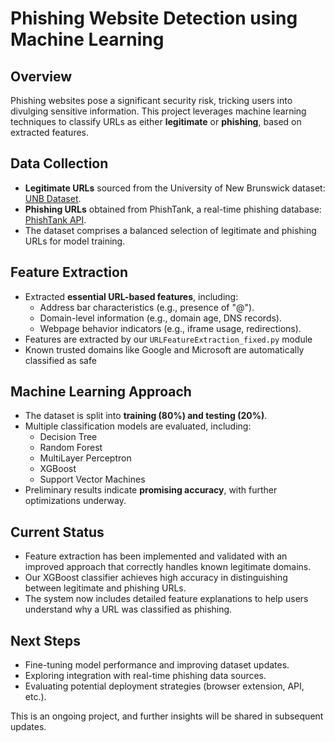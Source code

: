 # Phishing Website Detection using Machine Learning

## Overview
Phishing websites pose a significant security risk, tricking users into divulging sensitive information. This project leverages machine learning techniques to classify URLs as either **legitimate** or **phishing**, based on extracted features.

## Data Collection
- **Legitimate URLs** sourced from the University of New Brunswick dataset: [UNB Dataset](https://www.unb.ca/cic/datasets/url-2016.html).
- **Phishing URLs** obtained from PhishTank, a real-time phishing database: [PhishTank API](https://www.phishtank.com/developer_info.php).
- The dataset comprises a balanced selection of legitimate and phishing URLs for model training.

## Feature Extraction
- Extracted **essential URL-based features**, including:
  - Address bar characteristics (e.g., presence of "@").
  - Domain-level information (e.g., domain age, DNS records).
  - Webpage behavior indicators (e.g., iframe usage, redirections).
- Features are extracted by our `URLFeatureExtraction_fixed.py` module
- Known trusted domains like Google and Microsoft are automatically classified as safe

## Machine Learning Approach
- The dataset is split into **training (80%) and testing (20%)**.
- Multiple classification models are evaluated, including:
  - Decision Tree
  - Random Forest
  - MultiLayer Perceptron
  - XGBoost
  - Support Vector Machines
- Preliminary results indicate **promising accuracy**, with further optimizations underway.

## Current Status
- Feature extraction has been implemented and validated with an improved approach that correctly handles known legitimate domains.
- Our XGBoost classifier achieves high accuracy in distinguishing between legitimate and phishing URLs.
- The system now includes detailed feature explanations to help users understand why a URL was classified as phishing.

## Next Steps
- Fine-tuning model performance and improving dataset updates.
- Exploring integration with real-time phishing data sources.
- Evaluating potential deployment strategies (browser extension, API, etc.).

This is an ongoing project, and further insights will be shared in subsequent updates.
